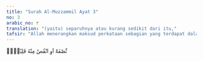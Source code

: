 ```yaml
---
title: "Surah Al-Muzzammil Ayat 3"
no: 3
arabic_no: ٣
translation: "(yaitu) separuhnya atau kurang sedikit dari itu,"
tafsir: "Allah menerangkan maksud perkataan sebagian yang terdapat dalam ayat sebelumnya, yaitu separuh atau lebih. Allah menyerahkan kepada Nabi Muhammad untuk memilih waktu melakukan salat malam. Ia dapat memilih antara sepertiga, seperdua, atau dua pertiga malam. Allah memberi kebebasan kepada Nabi Muhammad untuk memilih waktu-waktu tersebut. \n\nSepertiga malam menurut waktu Indonesia ialah kira-kira antara jam 10 dan jam 11 malam, seperdua malam ialah waktu antara jam 12 dan 1 malam dan dua pertiga malam ialah waktu antara jam 2 dan 3 sampai sebelum fajar."
---
```

نِّصْفَهٗٓ اَوِ انْقُصْ مِنْهُ قَلِيْلًاۙ
